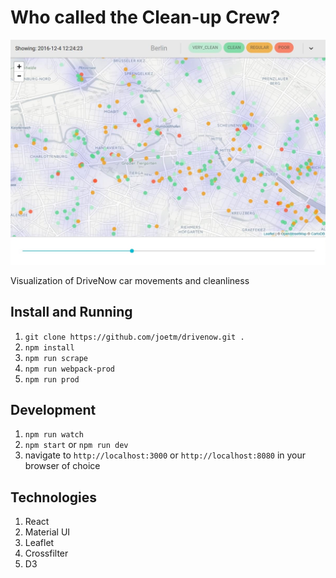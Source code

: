 # Who called the Clean-up Crew?

![Screenshot](https://raw.githubusercontent.com/joetm/drivenow/master/screenshot.jpg "Screenshot")

Visualization of DriveNow car movements and cleanliness

## Install and Running

1. `git clone https://github.com/joetm/drivenow.git .`
2. `npm install`
3. `npm run scrape`
4. `npm run webpack-prod`
5. `npm run prod`

## Development

1. `npm run watch`
2. `npm start` or `npm run dev`
3. navigate to `http://localhost:3000` or `http://localhost:8080` in your browser of choice

## Technologies

1. React
1. Material UI
1. Leaflet
1. Crossfilter
1. D3
